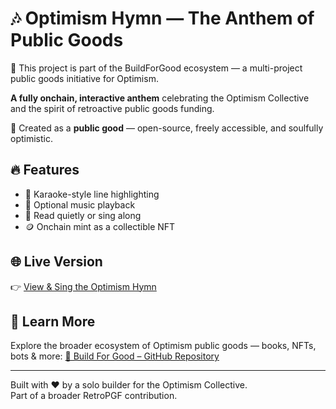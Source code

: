 # 🎶 Optimism Hymn — The Anthem of Public Goods
📌 This project is part of the BuildForGood ecosystem — a multi-project public goods initiative for Optimism.  

**A fully onchain, interactive anthem** celebrating the Optimism Collective and the spirit of retroactive public goods funding.

🧡 Created as a **public good** — open-source, freely accessible, and soulfully optimistic.

## 🔥 Features
- 🎤 Karaoke-style line highlighting
- 🎼 Optional music playback
- 🧘 Read quietly or sing along
- 🪙 Onchain mint as a collectible NFT

## 🌐 Live Version
👉 [View & Sing the Optimism Hymn](https://stephanschwab.github.io/Optimism-Hymn/)

## 🧠 Learn More
Explore the broader ecosystem of Optimism public goods — books, NFTs, bots & more:
[📘 Build For Good – GitHub Repository](https://github.com/stephanschwab/build-for-good)

---

Built with ❤️ by a solo builder for the Optimism Collective.  
Part of a broader RetroPGF contribution.
